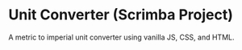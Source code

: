 # Unit Converter (Scrimba Project)
 A metric to imperial unit converter using vanilla JS, CSS, and HTML.
